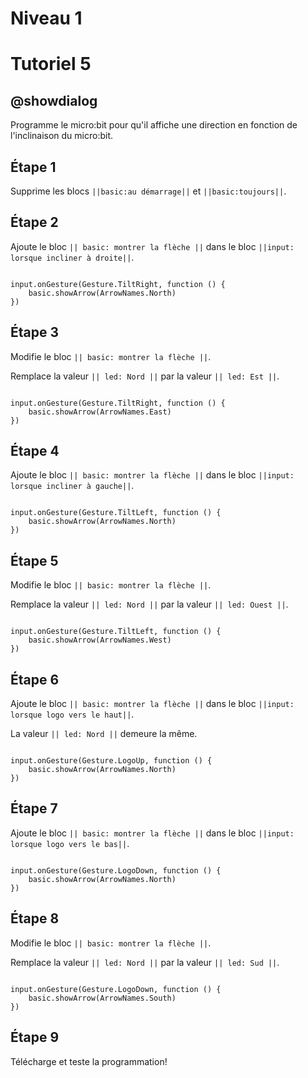 # Niveau 1

# Tutoriel 5

## @showdialog

Programme le micro:bit pour qu'il affiche une direction en fonction de l'inclinaison du micro:bit.

## Étape 1

Supprime les blocs ``||basic:au démarrage||`` et ``||basic:toujours||``.

## Étape 2

Ajoute le bloc ``|| basic: montrer la flèche ||`` dans le bloc ``||input: lorsque incliner à droite||``.

```blocks

input.onGesture(Gesture.TiltRight, function () {
    basic.showArrow(ArrowNames.North)
})

```

## Étape 3

Modifie le bloc ``|| basic: montrer la flèche ||``.

Remplace la valeur ``|| led: Nord ||`` par la valeur ``|| led: Est ||``.

```blocks

input.onGesture(Gesture.TiltRight, function () {
    basic.showArrow(ArrowNames.East)
})

```

## Étape 4

Ajoute le bloc ``|| basic: montrer la flèche ||`` dans le bloc ``||input: lorsque incliner à gauche||``.

```blocks

input.onGesture(Gesture.TiltLeft, function () {
    basic.showArrow(ArrowNames.North)
})

```

## Étape 5

Modifie le bloc ``|| basic: montrer la flèche ||``.

Remplace la valeur ``|| led: Nord ||`` par la valeur ``|| led: Ouest ||``.

```blocks

input.onGesture(Gesture.TiltLeft, function () {
    basic.showArrow(ArrowNames.West)
})

```

## Étape 6

Ajoute le bloc ``|| basic: montrer la flèche ||`` dans le bloc ``||input: lorsque logo vers le haut||``.

La valeur ``|| led: Nord ||`` demeure la même.

```blocks

input.onGesture(Gesture.LogoUp, function () {
    basic.showArrow(ArrowNames.North)
})

```

## Étape 7

Ajoute le bloc ``|| basic: montrer la flèche ||`` dans le bloc ``||input: lorsque logo vers le bas||``.


```blocks

input.onGesture(Gesture.LogoDown, function () {
    basic.showArrow(ArrowNames.North)
})

```

## Étape 8

Modifie le bloc ``|| basic: montrer la flèche ||``.

Remplace la valeur ``|| led: Nord ||`` par la valeur ``|| led: Sud ||``.

```blocks

input.onGesture(Gesture.LogoDown, function () {
    basic.showArrow(ArrowNames.South)
})

```

## Étape 9

Télécharge et teste la programmation!